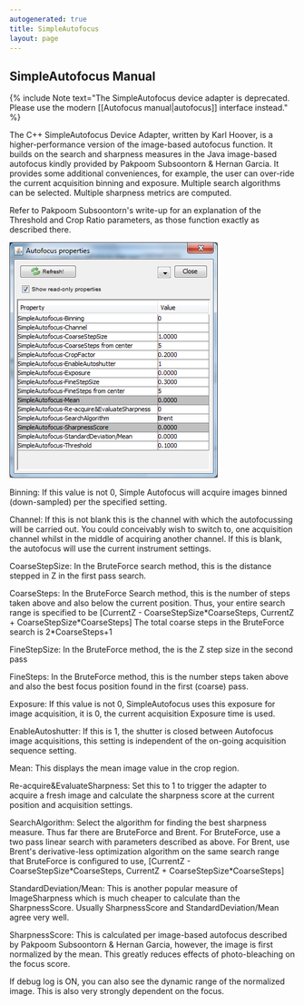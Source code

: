 ```yaml
---
autogenerated: true
title: SimpleAutofocus
layout: page
---
```


## SimpleAutofocus Manual

{% include Note text="The SimpleAutofocus device adapter is deprecated. Please use the modern [[Autofocus manual|autofocus]] interface instead." %}

The C++ SimpleAutofocus Device Adapter, written by Karl Hoover, is a
higher-performance version of the image-based autofocus function. It
builds on the search and sharpness measures in the Java image-based
autofocus kindly provided by Pakpoom Subsoontorn & Hernan Garcia. It
provides some additional conveniences, for example, the user can
over-ride the current acquisition binning and exposure. Multiple search
algorithms can be selected. Multiple sharpness metrics are computed.

Refer to Pakpoom Subsoontorn's write-up for an explanation of the
Threshold and Crop Ratio parameters, as those function exactly as
described there.

![](media/SimpleAutofocusPropertyBrowser.png "media/SimpleAutofocusPropertyBrowser.png")

Binning: If this value is not 0, Simple Autofocus will acquire images
binned (down-sampled) per the specified setting.

Channel: If this is not blank this is the channel with which the
autofocussing will be carried out. You could conceivably wish to switch
to, one acquisition channel whilst in the middle of acquiring another
channel. If this is blank, the autofocus will use the current instrument
settings.

CoarseStepSize: In the BruteForce search method, this is the distance
stepped in Z in the first pass search.

CoarseSteps: In the BruteForce Search method, this is the number of
steps taken above and also below the current position. Thus, your entire
search range is specified to be \[CurrentZ -
CoarseStepSize\*CoarseSteps, CurrentZ + CoarseStepSize\*CoarseSteps\]
The total coarse steps in the BruteForce search is 2\*CoarseSteps+1

FineStepSize: In the BruteForce method, the is the Z step size in the
second pass

FineSteps: In the BruteForce method, this is the number steps taken
above and also the best focus position found in the first (coarse) pass.

Exposure: If this value is not 0, SimpleAutofocus uses this exposure for
image acquisition, it is 0, the current acquisition Exposure time is
used.

EnableAutoshutter: If this is 1, the shutter is closed between Autofocus
image acquisitions, this setting is independent of the on-going
acquisition sequence setting.

Mean: This displays the mean image value in the crop region.

Re-acquire&EvaluateSharpness: Set this to 1 to trigger the adapter to
acquire a fresh image and calculate the sharpness score at the current
position and acquisition settings.

SearchAlgorithm: Select the algorithm for finding the best sharpness
measure. Thus far there are BruteForce and Brent. For BruteForce, use a
two pass linear search with parameters described as above. For Brent,
use Brent's derivative-less optimization algorithm on the same search
range that BruteForce is configured to use, \[CurrentZ -
CoarseStepSize\*CoarseSteps, CurrentZ + CoarseStepSize\*CoarseSteps\]

StandardDeviation/Mean: This is another popular measure of
ImageSharpness which is much cheaper to calculate than the
SharpnessScore. Usually SharpnessScore and StandardDeviation/Mean agree
very well.

SharpnessScore: This is calculated per image-based autofocus described
by Pakpoom Subsoontorn & Hernan Garcia, however, the image is first
normalized by the mean. This greatly reduces effects of photo-bleaching
on the focus score.

If debug log is ON, you can also see the dynamic range of the normalized
image. This is also very strongly dependent on the focus.

